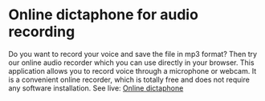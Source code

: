 # Online dictaphone for audio recording
Do you want to record your voice and save the file in mp3 format? Then try our online audio recorder which you can use directly in your browser. This application allows you to record voice through a microphone or webcam. It is a convenient online recorder, which is totally free and does not require any software installation.
See live: [Online dictaphone](http://toolster.net/dictaphone_online)
